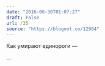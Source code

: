 ```yaml
---
date: "2016-06-30T01:07:27"
draft: False
url: /35
source: "https://blognot.co/12904"
---
```


Как умирают единороги — 

...
